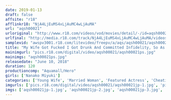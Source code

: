 ```yaml
---
date: 2019-01-13
draft: false
affsite: "r18"
afflinkr18: "NjA4LjEuMS4xLjAuMC4wLjAuMA"
url: "aqsh00021"
urloriginal: "http://www.r18.com/videos/vod/movies/detail/-/id=aqsh00021"
urlfinal: "http://media.r18.com/track/NjA4LjEuMS4xLjAuMC4wLjAuMA/videos/vod/movies/detail/-/id=aqsh00021"
samplevid: "awspv3001.r18.com/litevideo/freepv/a/aqs/aqsh00021/aqsh00021_dmb_w.mp4"
title: "My Wife Got Fucked I Got Drunk And Committed Infidelity, So As Revenge My Wife Let Herself Be Taken Away, In Body And Soul Nanako Miyuki"
mainimgurl: "pics.r18.com/digital/video/aqsh00021/aqsh00021ps.jpg"
mainimgs: "aqsh00021ps.jpg"
releasedate: "June 10, 2018"
duration: 120
productioncomp: "Aquamall/Hero"
girls: ['Nanako Miyuki']
categories: ['Young Wife', 'Married Woman', 'Featured Actress', 'Cheating Wife', 'Non-nude Erotica', 'Creampie', 'Hi-Def']
imgurls: ['pics.r18.com/digital/video/aqsh00021/aqsh00021jp-1.jpg', 'pics.r18.com/digital/video/aqsh00021/aqsh00021jp-2.jpg', 'pics.r18.com/digital/video/aqsh00021/aqsh00021jp-3.jpg', 'pics.r18.com/digital/video/aqsh00021/aqsh00021jp-4.jpg', 'pics.r18.com/digital/video/aqsh00021/aqsh00021jp-5.jpg', 'pics.r18.com/digital/video/aqsh00021/aqsh00021jp-6.jpg', 'pics.r18.com/digital/video/aqsh00021/aqsh00021jp-7.jpg', 'pics.r18.com/digital/video/aqsh00021/aqsh00021jp-8.jpg', 'pics.r18.com/digital/video/aqsh00021/aqsh00021jp-9.jpg', 'pics.r18.com/digital/video/aqsh00021/aqsh00021jp-10.jpg', 'pics.r18.com/digital/video/aqsh00021/aqsh00021jp-11.jpg', 'pics.r18.com/digital/video/aqsh00021/aqsh00021jp-12.jpg', 'pics.r18.com/digital/video/aqsh00021/aqsh00021jp-13.jpg', 'pics.r18.com/digital/video/aqsh00021/aqsh00021jp-14.jpg', 'pics.r18.com/digital/video/aqsh00021/aqsh00021jp-15.jpg', 'pics.r18.com/digital/video/aqsh00021/aqsh00021jp-16.jpg', 'pics.r18.com/digital/video/aqsh00021/aqsh00021jp-17.jpg', 'pics.r18.com/digital/video/aqsh00021/aqsh00021jp-18.jpg', 'pics.r18.com/digital/video/aqsh00021/aqsh00021jp-19.jpg', 'pics.r18.com/digital/video/aqsh00021/aqsh00021jp-20.jpg']
imgs: ['aqsh00021jp-1.jpg', 'aqsh00021jp-2.jpg', 'aqsh00021jp-3.jpg', 'aqsh00021jp-4.jpg', 'aqsh00021jp-5.jpg', 'aqsh00021jp-6.jpg', 'aqsh00021jp-7.jpg', 'aqsh00021jp-8.jpg', 'aqsh00021jp-9.jpg', 'aqsh00021jp-10.jpg', 'aqsh00021jp-11.jpg', 'aqsh00021jp-12.jpg', 'aqsh00021jp-13.jpg', 'aqsh00021jp-14.jpg', 'aqsh00021jp-15.jpg', 'aqsh00021jp-16.jpg', 'aqsh00021jp-17.jpg', 'aqsh00021jp-18.jpg', 'aqsh00021jp-19.jpg', 'aqsh00021jp-20.jpg']
---
```

